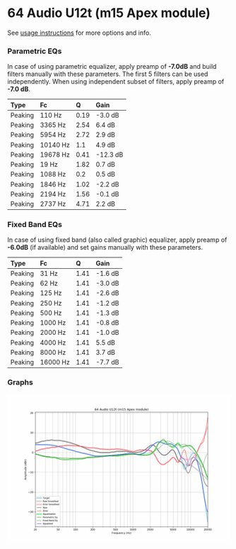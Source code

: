 # 64 Audio U12t (m15 Apex module)
See [usage instructions](https://github.com/jaakkopasanen/AutoEq#usage) for more options and info.

### Parametric EQs
In case of using parametric equalizer, apply preamp of **-7.0dB** and build filters manually
with these parameters. The first 5 filters can be used independently.
When using independent subset of filters, apply preamp of **-7.0 dB**.

| Type    | Fc       |    Q | Gain     |
|:--------|:---------|:-----|:---------|
| Peaking | 110 Hz   | 0.19 | -3.0 dB  |
| Peaking | 3365 Hz  | 2.54 | 6.4 dB   |
| Peaking | 5954 Hz  | 2.72 | 2.9 dB   |
| Peaking | 10140 Hz | 1.1  | 4.9 dB   |
| Peaking | 19678 Hz | 0.41 | -12.3 dB |
| Peaking | 19 Hz    | 1.82 | 0.7 dB   |
| Peaking | 1088 Hz  | 0.2  | 0.5 dB   |
| Peaking | 1846 Hz  | 1.02 | -2.2 dB  |
| Peaking | 2194 Hz  | 1.56 | -0.1 dB  |
| Peaking | 2737 Hz  | 4.71 | 2.2 dB   |

### Fixed Band EQs
In case of using fixed band (also called graphic) equalizer, apply preamp of **-6.0dB**
(if available) and set gains manually with these parameters.

| Type    | Fc       |    Q | Gain    |
|:--------|:---------|:-----|:--------|
| Peaking | 31 Hz    | 1.41 | -1.6 dB |
| Peaking | 62 Hz    | 1.41 | -3.0 dB |
| Peaking | 125 Hz   | 1.41 | -2.6 dB |
| Peaking | 250 Hz   | 1.41 | -1.2 dB |
| Peaking | 500 Hz   | 1.41 | -1.3 dB |
| Peaking | 1000 Hz  | 1.41 | -0.8 dB |
| Peaking | 2000 Hz  | 1.41 | -1.0 dB |
| Peaking | 4000 Hz  | 1.41 | 5.5 dB  |
| Peaking | 8000 Hz  | 1.41 | 3.7 dB  |
| Peaking | 16000 Hz | 1.41 | -7.7 dB |

### Graphs
![](./64%20Audio%20U12t%20(m15%20Apex%20module).png)